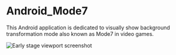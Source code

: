 # Android_Mode7
This Android application is dedicated to visually show background transformation mode also known as Mode7 in video games.

![Early stage viewport screenshot](resources/viewport.webp)
